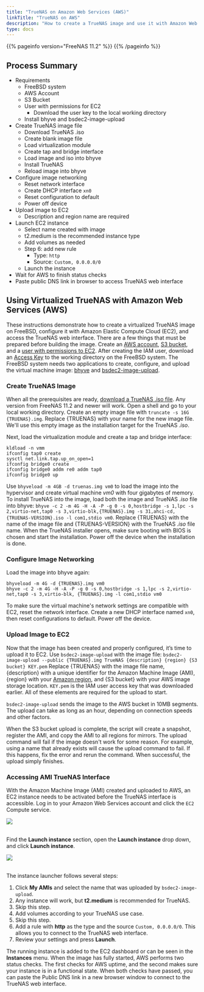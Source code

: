 ```yaml
---
title: "TrueNAS on Amazon Web Services (AWS)"
linkTitle: "TrueNAS on AWS"
description: "How to create a TrueNAS image and use it with Amazon Web Services"
type: docs
---
```


{{% pageinfo version="FreeNAS 11.2" %}}
{{% /pageinfo %}}

## Process Summary

* Requirements
  * FreeBSD system
  * AWS Account
  * S3 Bucket
  * User with permissions for EC2
    * Download the user key to the local working directory
  * Install bhyve and bsdec2-image-upload
* Create TrueNAS image file
  * Download TrueNAS .iso
  * Create blank image file
  * Load virtualization module
  * Create tap and bridge interface
  * Load image and iso into bhyve
  * Install TrueNAS
  * Reload image into bhyve
* Configure image networking
  * Reset network interface
  * Create DHCP interface `xn0`
  * Reset configuration to default
  * Power off device
* Upload image to EC2
  * Description and region name are required
* Launch EC2 instance
  * Select name created with image
  * t2.medium is the recommended instance type
  * Add volumes as needed
  * Step 6: add new rule
    * Type: `http`
    * Source: `Custom, 0.0.0.0/0`
  * Launch the instance
* Wait for AWS to finish status checks
* Paste public DNS link in browser to access TrueNAS web interface

## Using Virtualized TrueNAS with Amazon Web Services (AWS)

These instructions demonstrate how to create a virtualized TrueNAS image on FreeBSD, configure it with Amazon Elastic Compute Cloud (EC2), and access the TrueNAS web interface.
There are a few things that must be prepared before building the image.
Create an [AWS account](https://portal.aws.amazon.com/billing/signup?nc2=h_ct&src=default&redirect_url=https%3A%2F%2Faws.amazon.com%2Fregistration-confirmation#/start),
[S3 bucket](https://docs.aws.amazon.com/quickstarts/latest/s3backup/step-1-create-bucket.html),
and a [user with permissions to EC2](https://docs.aws.amazon.com/IAM/latest/UserGuide/id_users_create.html).
After creating the IAM user, download an [Access Key](https://docs.aws.amazon.com/IAM/latest/UserGuide/id_credentials_access-keys.html)
to the working directory on the FreeBSD system.
The FreeBSD system needs two applications to create, configure, and upload the virtual machine image:
[bhyve](https://bhyve.org/)
and [bsdec2-image-upload](https://www.freshports.org/net/bsdec2-image-upload/).

### Create TrueNAS Image

When all the prerequisites are ready, [download a TrueNAS .iso file](https://www.freenas.org/download-freenas-release/).
Any version from FreeNAS 11.2 and newer will work.
Open a shell and go to your local working directory.
Create an empty image file with `truncate -s 16G {TRUENAS}.img`.
Replace {TRUENAS} with your name for the new image file.
We'll use this empty image as the installation target for the TrueNAS *.iso*.

Next, load the virtualization module and create a tap and bridge interface:

```
kldload -n vmm
ifconfig tap0 create
sysctl net.link.tap.up_on_open=1
ifconfig bridge0 create
ifconfig bridge0 addm re0 addm tap0
ifconfig bridge0 up
```

Use `bhyveload -m 4GB -d truenas.img vm0` to load the image into the hypervisor and create virtual machine *vm0* with four gigabytes of memory.
To install TrueNAS into the image, load both the image and TrueNAS *.iso* file into bhyve: `bhyve -c 2 -m 4G -H -A -P -g 0 -s 0,hostbridge -s 1,lpc -s 2,virtio-net,tap0 -s 3,virtio-blk,{TRUENAS}.img -s 31,ahci-cd,{TRUENAS-VERSION}.iso -l com1,stdio vm0`.
Replace {TRUENAS} with the name of the image file and {TRUENAS-VERSION} with the TrueNAS *.iso* file name.
When the TrueNAS installer opens, make sure booting with BIOS is chosen and start the installation.
Power off the device when the installation is done.

### Configure Image Networking

Load the image into bhyve again:

```
bhyveload -m 4G -d {TRUENAS}.img vm0
bhyve -c 2 -m 4G -H -A -P -g 0 -s 0,hostbridge -s 1,lpc -s 2,virtio-net,tap0 -s 3,virtio-blk, {TRUENAS}.img -l com1,stdio vm0
```

To make sure the virtual machine's network settings are compatible with EC2, reset the network interface.
Create a new DHCP interface named `xn0`, then reset configurations to default.
Power off the device.

### Upload Image to EC2

Now that the image has been created and properly configured, it’s time to upload it to EC2.
Use `bsdec2-image-upload` with the image file:
`bsdec2-image-upload --public {TRUENAS}.img TrueNAS {description} {region} {S3 bucket} KEY.pem`
Replace {TRUENAS} with the image file name, {description} with a unique identifier for the Amazon Machine Image (AMI), {region} with your [Amazon region](https://docs.aws.amazon.com/AmazonRDS/latest/UserGuide/Concepts.RegionsAndAvailabilityZones.html), and {S3 bucket} with your AWS image storage location.
`KEY.pem` is the IAM user access key that was downloaded earlier.
All of these elements are required for the upload to start.

`bsdec2-image-upload` sends the image to the AWS bucket in 10MB segments.
The upload can take as long as an hour, depending on connection speeds and other factors.

When the S3 bucket upload is complete, the script will create a snapshot, register the AMI, and copy the AMI to all regions for mirrors.
The upload command will fail if the image doesn't work for some reason.
For example, using a name that already exists will cause the upload command to fail.
If this happens, fix the error and rerun the command.
When successful, the upload simply finishes.

### Accessing AMI TrueNAS Interface

With the Amazon Machine Image (AMI) created and uploaded to AWS, an EC2 instance needs to be activated before the TrueNAS interface is accessible.
Log in to your Amazon Web Services account and click the `EC2` Compute service.

<img src="/images/aws-management-console.png">
<br><br>

Find the **Launch instance** section, open the **Launch instance** drop down, and click **Launch instance**.

<img src="/images/aws-ec2-dashboard.png">
<br><br>

The instance launcher follows several steps:

1. Click **My AMIs** and select the name that was uploaded by `bsdec2-image-upload`.
2. Any instance will work, but **t2.medium** is recommended for TrueNAS.
3. Skip this step.
4. Add volumes according to your TrueNAS use case.
5. Skip this step.
6. Add a rule with **http** as the type and the source `Custom, 0.0.0.0/0`.
   This allows you to connect to the TrueNAS web interface.
7. Review your settings and press **Launch**.

The running instance is added to the EC2 dashboard or can be seen in the **Instances** menu.
When the image has fully started, AWS performs two status checks.
The first checks for AWS uptime, and the second makes sure your instance is in a functional state.
When both checks have passed, you can paste the Public DNS link in a new browser window to connect to the TrueNAS web interface.
